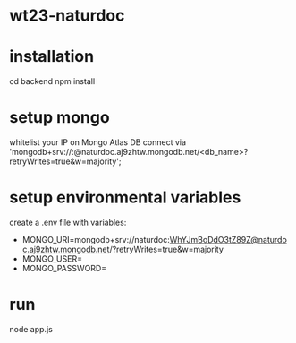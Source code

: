 # wt23-naturdoc

# installation

cd backend
npm install

# setup mongo

whitelist your IP on Mongo Atlas DB
connect via 'mongodb+srv://<username>:<password>@naturdoc.aj9zhtw.mongodb.net/<db_name>?retryWrites=true&w=majority';

# setup environmental variables

create a .env file with variables:
- MONGO_URI=mongodb+srv://naturdoc:WhYJmBoDdO3tZ89Z@naturdoc.aj9zhtw.mongodb.net/?retryWrites=true&w=majority
- MONGO_USER=<username>
- MONGO_PASSWORD=<password>

# run 

node app.js

